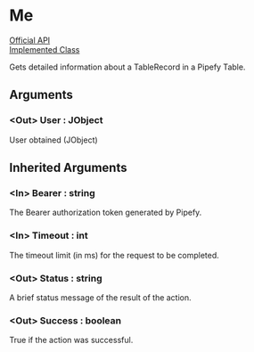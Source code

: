 # Me

[Official API](https://api-docs.pipefy.com/reference/mutations/getMe/)  
[Implemented Class](../Capgemini.Pipefy/TableRecord/Me.cs)

Gets detailed information about a TableRecord in a Pipefy Table.

## Arguments

### &lt;Out&gt; User : JObject

User obtained (JObject)

## Inherited Arguments

### &lt;In&gt; Bearer : string

The Bearer authorization token generated by Pipefy.

### &lt;In&gt; Timeout : int

The timeout limit (in ms) for the request to be completed.

### &lt;Out&gt; Status : string

A brief status message of the result of the action.

### &lt;Out&gt; Success : boolean

True if the action was successful.